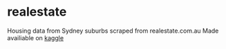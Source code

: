 # realestate
Housing data from Sydney suburbs scraped from realestate.com.au
Made availiable on [kaggle]("https://www.kaggle.com/mihirhalai/sydney-house-prices")

